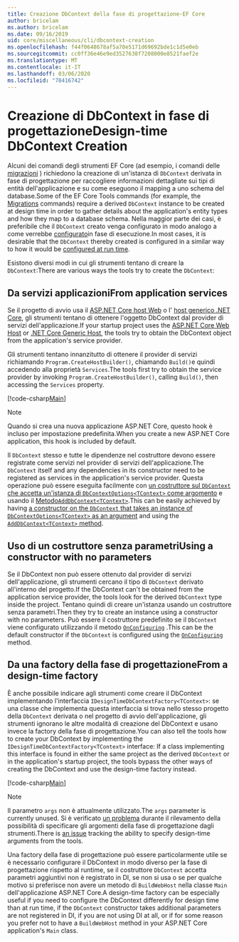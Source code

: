 ```yaml
---
title: Creazione DbContext della fase di progettazione-EF Core
author: bricelam
ms.author: bricelam
ms.date: 09/16/2019
uid: core/miscellaneous/cli/dbcontext-creation
ms.openlocfilehash: f44f0648678af5a70e5171d69692bde1c1d5e0eb
ms.sourcegitcommit: cc0ff36e46e9ed3527638f7208000e8521faef2e
ms.translationtype: MT
ms.contentlocale: it-IT
ms.lasthandoff: 03/06/2020
ms.locfileid: "78416742"
---
```

# <a name="design-time-dbcontext-creation"></a><span data-ttu-id="dc4e4-102">Creazione di DbContext in fase di progettazione</span><span class="sxs-lookup"><span data-stu-id="dc4e4-102">Design-time DbContext Creation</span></span>

<span data-ttu-id="dc4e4-103">Alcuni dei comandi degli strumenti EF Core (ad esempio, i comandi delle [migrazioni][1] ) richiedono la creazione di un'istanza di `DbContext` derivata in fase di progettazione per raccogliere informazioni dettagliate sui tipi di entità dell'applicazione e su come eseguono il mapping a uno schema del database.</span><span class="sxs-lookup"><span data-stu-id="dc4e4-103">Some of the EF Core Tools commands (for example, the [Migrations][1] commands) require a derived `DbContext` instance to be created at design time in order to gather details about the application's entity types and how they map to a database schema.</span></span> <span data-ttu-id="dc4e4-104">Nella maggior parte dei casi, è preferibile che il `DbContext` creato venga configurato in modo analogo a come verrebbe [configurato][2]in fase di esecuzione.</span><span class="sxs-lookup"><span data-stu-id="dc4e4-104">In most cases, it is desirable that the `DbContext` thereby created is configured in a similar way to how it would be [configured at run time][2].</span></span>

<span data-ttu-id="dc4e4-105">Esistono diversi modi in cui gli strumenti tentano di creare la `DbContext`:</span><span class="sxs-lookup"><span data-stu-id="dc4e4-105">There are various ways the tools try to create the `DbContext`:</span></span>

## <a name="from-application-services"></a><span data-ttu-id="dc4e4-106">Da servizi applicazioni</span><span class="sxs-lookup"><span data-stu-id="dc4e4-106">From application services</span></span>

<span data-ttu-id="dc4e4-107">Se il progetto di avvio usa il [ASP.NET Core host Web][3] o l' [host generico .NET Core][4], gli strumenti tentano di ottenere l'oggetto DbContext dal provider di servizi dell'applicazione.</span><span class="sxs-lookup"><span data-stu-id="dc4e4-107">If your startup project uses the [ASP.NET Core Web Host][3] or [.NET Core Generic Host][4], the tools try to obtain the DbContext object from the application's service provider.</span></span>

<span data-ttu-id="dc4e4-108">Gli strumenti tentano innanzitutto di ottenere il provider di servizi richiamando `Program.CreateHostBuilder()`, chiamando `Build()`e quindi accedendo alla proprietà `Services`.</span><span class="sxs-lookup"><span data-stu-id="dc4e4-108">The tools first try to obtain the service provider by invoking `Program.CreateHostBuilder()`, calling `Build()`, then accessing the `Services` property.</span></span>

[!code-csharp[Main](../../../../samples/core/Miscellaneous/CommandLine/ApplicationService.cs)]

> [!NOTE]
> <span data-ttu-id="dc4e4-109">Quando si crea una nuova applicazione ASP.NET Core, questo hook è incluso per impostazione predefinita.</span><span class="sxs-lookup"><span data-stu-id="dc4e4-109">When you create a new ASP.NET Core application, this hook is included by default.</span></span>

<span data-ttu-id="dc4e4-110">Il `DbContext` stesso e tutte le dipendenze nel costruttore devono essere registrate come servizi nel provider di servizi dell'applicazione.</span><span class="sxs-lookup"><span data-stu-id="dc4e4-110">The `DbContext` itself and any dependencies in its constructor need to be registered as services in the application's service provider.</span></span> <span data-ttu-id="dc4e4-111">Questa operazione può essere eseguita facilmente con [un costruttore sul `DbContext` che accetta un'istanza di `DbContextOptions<TContext>` come argomento][5] e usando il [Metodo`AddDbContext<TContext>`][6].</span><span class="sxs-lookup"><span data-stu-id="dc4e4-111">This can be easily achieved by having [a constructor on the `DbContext` that takes an instance of `DbContextOptions<TContext>` as an argument][5] and using the [`AddDbContext<TContext>` method][6].</span></span>

## <a name="using-a-constructor-with-no-parameters"></a><span data-ttu-id="dc4e4-112">Uso di un costruttore senza parametri</span><span class="sxs-lookup"><span data-stu-id="dc4e4-112">Using a constructor with no parameters</span></span>

<span data-ttu-id="dc4e4-113">Se il DbContext non può essere ottenuto dal provider di servizi dell'applicazione, gli strumenti cercano il tipo di `DbContext` derivato all'interno del progetto.</span><span class="sxs-lookup"><span data-stu-id="dc4e4-113">If the DbContext can't be obtained from the application service provider, the tools look for the derived `DbContext` type inside the project.</span></span> <span data-ttu-id="dc4e4-114">Tentano quindi di creare un'istanza usando un costruttore senza parametri.</span><span class="sxs-lookup"><span data-stu-id="dc4e4-114">Then they try to create an instance using a constructor with no parameters.</span></span> <span data-ttu-id="dc4e4-115">Può essere il costruttore predefinito se il `DbContext` viene configurato utilizzando il metodo [`OnConfiguring`][7] .</span><span class="sxs-lookup"><span data-stu-id="dc4e4-115">This can be the default constructor if the `DbContext` is configured using the [`OnConfiguring`][7] method.</span></span>

## <a name="from-a-design-time-factory"></a><span data-ttu-id="dc4e4-116">Da una factory della fase di progettazione</span><span class="sxs-lookup"><span data-stu-id="dc4e4-116">From a design-time factory</span></span>

<span data-ttu-id="dc4e4-117">È anche possibile indicare agli strumenti come creare il DbContext implementando l'interfaccia `IDesignTimeDbContextFactory<TContext>`: se una classe che implementa questa interfaccia si trova nello stesso progetto della `DbContext` derivata o nel progetto di avvio dell'applicazione, gli strumenti ignorano le altre modalità di creazione del DbContext e usano invece la factory della fase di progettazione.</span><span class="sxs-lookup"><span data-stu-id="dc4e4-117">You can also tell the tools how to create your DbContext by implementing the `IDesignTimeDbContextFactory<TContext>` interface: If a class implementing this interface is found in either the same project as the derived `DbContext` or in the application's startup project, the tools bypass the other ways of creating the DbContext and use the design-time factory instead.</span></span>

[!code-csharp[Main](../../../../samples/core/Miscellaneous/CommandLine/BloggingContextFactory.cs)]

> [!NOTE]
> <span data-ttu-id="dc4e4-118">Il parametro `args` non è attualmente utilizzato.</span><span class="sxs-lookup"><span data-stu-id="dc4e4-118">The `args` parameter is currently unused.</span></span> <span data-ttu-id="dc4e4-119">Si è verificato [un problema][8] durante il rilevamento della possibilità di specificare gli argomenti della fase di progettazione dagli strumenti.</span><span class="sxs-lookup"><span data-stu-id="dc4e4-119">There is [an issue][8] tracking the ability to specify design-time arguments from the tools.</span></span>

<span data-ttu-id="dc4e4-120">Una factory della fase di progettazione può essere particolarmente utile se è necessario configurare il DbContext in modo diverso per la fase di progettazione rispetto al runtime, se il costruttore `DbContext` accetta parametri aggiuntivi non è registrato in DI, se non si usa o se per qualche motivo si preferisce non avere un metodo di `BuildWebHost` nella classe `Main` dell'applicazione ASP.NET Core.</span><span class="sxs-lookup"><span data-stu-id="dc4e4-120">A design-time factory can be especially useful if you need to configure the DbContext differently for design time than at run time, if the `DbContext` constructor takes additional parameters are not registered in DI, if you are not using DI at all, or if for some reason you prefer not to have a `BuildWebHost` method in your ASP.NET Core application's `Main` class.</span></span>

  [1]: xref:core/managing-schemas/migrations/index
  [2]: xref:core/miscellaneous/configuring-dbcontext
  [3]: /aspnet/core/fundamentals/host/web-host
  [4]: /aspnet/core/fundamentals/host/generic-host
  [5]: xref:core/miscellaneous/configuring-dbcontext#constructor-argument
  [6]: xref:core/miscellaneous/configuring-dbcontext#using-dbcontext-with-dependency-injection
  [7]: xref:core/miscellaneous/configuring-dbcontext#onconfiguring
  [8]: https://github.com/aspnet/EntityFrameworkCore/issues/8332
